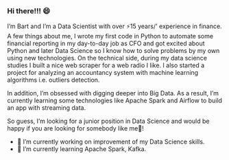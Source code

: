 ### Hi there!!! 😄


I’m Bart and I’m a Data Scientist with over ⚡15 years/' experience in finance. A few things about me, I wrote my first code in Python to automate some financial reporting in my day-to-day job as CFO and got excited about Python and later Data Science so I know how to solve problems by my own using new technologies. On the technical side, during my data science studies I built a nice web scraper for a web radio I like. I also started a project for analyzing an accountancy system with machine learning algorithms i.e. outliers detection.

In addition, I’m obsessed with digging deeper into Big Data. As a result, I’m currently learning some technologies like Apache Spark and Airflow to build an app with streaming data. 

So guess, I’m looking for a junior position in Data Science and would be happy if you are looking for somebody like me👯!


- 🔭 I’m currently working on improvement of my Data Science skills.
- 🌱 I’m currently learning Apache Spark, Kafka.

